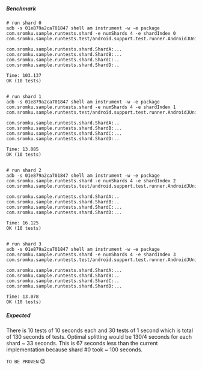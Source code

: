 ##### Benchmark
```
# run shard 0
adb -s 01e879a2ca701847 shell am instrument -w -e package com.sromku.sample.runtests.shard -e numShards 4 -e shardIndex 0 com.sromku.sample.runtests.test/android.support.test.runner.AndroidJUnitRunner

com.sromku.sample.runtests.shard.ShardA:...
com.sromku.sample.runtests.shard.ShardB:...
com.sromku.sample.runtests.shard.ShardC:..
com.sromku.sample.runtests.shard.ShardD:..

Time: 103.137
OK (10 tests)


# run shard 1
adb -s 01e879a2ca701847 shell am instrument -w -e package com.sromku.sample.runtests.shard -e numShards 4 -e shardIndex 1 com.sromku.sample.runtests.test/android.support.test.runner.AndroidJUnitRunner

com.sromku.sample.runtests.shard.ShardA:..
com.sromku.sample.runtests.shard.ShardB:...
com.sromku.sample.runtests.shard.ShardC:...
com.sromku.sample.runtests.shard.ShardD:..

Time: 13.085
OK (10 tests)


# run shard 2
adb -s 01e879a2ca701847 shell am instrument -w -e package com.sromku.sample.runtests.shard -e numShards 4 -e shardIndex 2 com.sromku.sample.runtests.test/android.support.test.runner.AndroidJUnitRunner

com.sromku.sample.runtests.shard.ShardA:..
com.sromku.sample.runtests.shard.ShardB:..
com.sromku.sample.runtests.shard.ShardC:...
com.sromku.sample.runtests.shard.ShardD:...

Time: 16.125
OK (10 tests)


# run shard 3
adb -s 01e879a2ca701847 shell am instrument -w -e package com.sromku.sample.runtests.shard -e numShards 4 -e shardIndex 3 com.sromku.sample.runtests.test/android.support.test.runner.AndroidJUnitRunner

com.sromku.sample.runtests.shard.ShardA:...
com.sromku.sample.runtests.shard.ShardB:..
com.sromku.sample.runtests.shard.ShardC:..
com.sromku.sample.runtests.shard.ShardD:...

Time: 13.078
OK (10 tests)
```

##### Expected

There is 10 tests of 10 seconds each and 30 tests of 1 second which is total of 130 seconds of tests.
Optimal splitting would be 130/4 seconds for each shard ~ 33 seconds.
This is 67 seconds less than the current implementation because shard #0 took ~ 100 seconds.

`TO BE PROVEN` :wink: